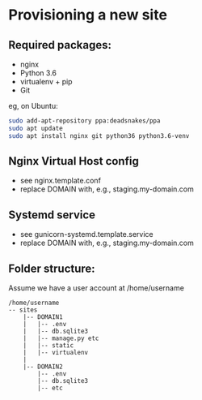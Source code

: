 Provisioning a new site
=======================

## Required packages:

* nginx
* Python 3.6
* virtualenv + pip
* Git

eg, on Ubuntu:
```bash
sudo add-apt-repository ppa:deadsnakes/ppa
sudo apt update
sudo apt install nginx git python36 python3.6-venv
```

## Nginx Virtual Host config

* see nginx.template.conf
* replace DOMAIN with, e.g., staging.my-domain.com

## Systemd service

* see gunicorn-systemd.template.service
* replace DOMAIN with, e.g., staging.my-domain.com

## Folder structure:

Assume we have a user account at /home/username
```
/home/username
-- sites
    |-- DOMAIN1
    |   |-- .env
    |   |-- db.sqlite3
    |   |-- manage.py etc
    |   |-- static
    |   |-- virtualenv
    |
    |-- DOMAIN2
        |-- .env
        |-- db.sqlite3
        |-- etc
```